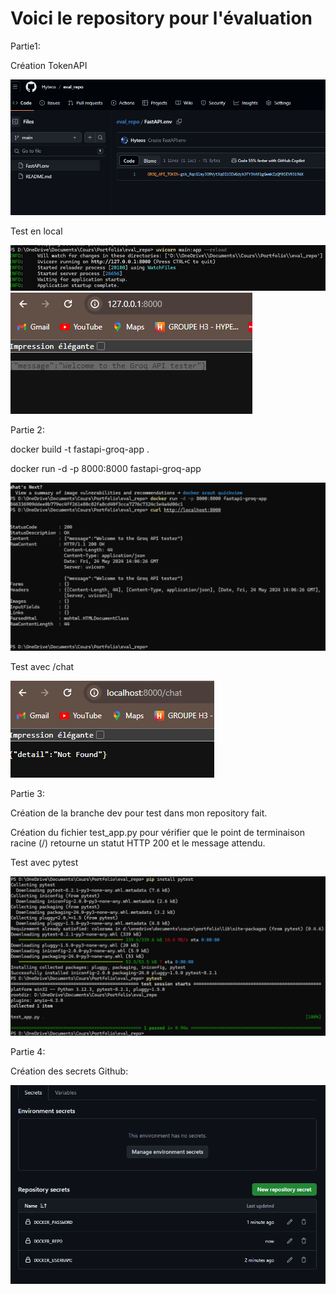# Voici le repository pour l'évaluation
Partie1:

Création TokenAPI 

![alt text](image.png)

Test en local 

![alt text](image-2.png)
![alt text](image-1.png)

Partie 2:

docker build -t fastapi-groq-app .

docker run -d -p 8000:8000 fastapi-groq-app

![alt text](image-3.png)

Test avec /chat

![alt text](image-4.png)

Partie 3:

Création de la branche dev pour test dans mon repository fait.

Création du fichier test_app.py pour vérifier que le point de terminaison racine (/) retourne un statut HTTP 200 et le message attendu.

Test avec pytest

![alt text](image-5.png)

Partie 4:

Création des secrets Github:

![alt text](image-6.png)